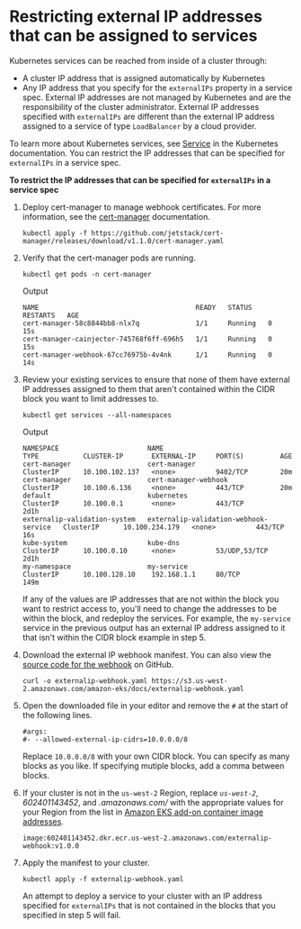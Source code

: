 # Restricting external IP addresses that can be assigned to services<a name="restrict-service-external-ip"></a>

Kubernetes services can be reached from inside of a cluster through:
+ A cluster IP address that is assigned automatically by Kubernetes
+ Any IP address that you specify for the `externalIPs` property in a service spec\. External IP addresses are not managed by Kubernetes and are the responsibility of the cluster administrator\. External IP addresses specified with `externalIPs` are different than the external IP address assigned to a service of type `LoadBalancer` by a cloud provider\.

To learn more about Kubernetes services, see [Service](https://kubernetes.io/docs/concepts/services-networking/service/) in the Kubernetes documentation\. You can restrict the IP addresses that can be specified for `externalIPs` in a service spec\.

**To restrict the IP addresses that can be specified for `externalIPs` in a service spec**

1. Deploy cert\-manager to manage webhook certificates\. For more information, see the [cert\-manager](https://cert-manager.io/docs/) documentation\.

   ```
   kubectl apply -f https://github.com/jetstack/cert-manager/releases/download/v1.1.0/cert-manager.yaml
   ```

1. Verify that the cert\-manager pods are running\.

   ```
   kubectl get pods -n cert-manager
   ```

   Output

   ```
   NAME                                       READY   STATUS    RESTARTS   AGE
   cert-manager-58c8844bb8-nlx7q              1/1     Running   0          15s
   cert-manager-cainjector-745768f6ff-696h5   1/1     Running   0          15s
   cert-manager-webhook-67cc76975b-4v4nk      1/1     Running   0          14s
   ```

1. Review your existing services to ensure that none of them have external IP addresses assigned to them that aren't contained within the CIDR block you want to limit addresses to\.

   ```
   kubectl get services --all-namespaces
   ```

   Output

   ```
   NAMESPACE                      NAME                                    TYPE           CLUSTER-IP       EXTERNAL-IP     PORT(S)         AGE
   cert-manager                   cert-manager                            ClusterIP      10.100.102.137   <none>          9402/TCP        20m
   cert-manager                   cert-manager-webhook                    ClusterIP      10.100.6.136     <none>          443/TCP         20m
   default                        kubernetes                              ClusterIP      10.100.0.1       <none>          443/TCP         2d1h
   externalip-validation-system   externalip-validation-webhook-service   ClusterIP      10.100.234.179   <none>          443/TCP         16s
   kube-system                    kube-dns                                ClusterIP      10.100.0.10      <none>          53/UDP,53/TCP   2d1h
   my-namespace                   my-service                              ClusterIP      10.100.128.10    192.168.1.1     80/TCP          149m
   ```

   If any of the values are IP addresses that are not within the block you want to restrict access to, you'll need to change the addresses to be within the block, and redeploy the services\. For example, the `my-service` service in the previous output has an external IP address assigned to it that isn't within the CIDR block example in step 5\. 

1. Download the external IP webhook manifest\. You can also view the [source code for the webhook](https://github.com/kubernetes-sigs/externalip-webhook) on GitHub\.

   ```
   curl -o externalip-webhook.yaml https://s3.us-west-2.amazonaws.com/amazon-eks/docs/externalip-webhook.yaml
   ```

1. Open the downloaded file in your editor and remove the `#` at the start of the following lines\.

   ```
   #args:
   #- --allowed-external-ip-cidrs=10.0.0.0/8
   ```

   Replace `10.0.0.0/8` with your own CIDR block\. You can specify as many blocks as you like\. If specifying mutiple blocks, add a comma between blocks\.

1. If your cluster is not in the `us-west-2` Region, replace *`us-west-2`*, *602401143452*, and *\.amazonaws\.com/* with the appropriate values for your Region from the list in [Amazon EKS add\-on container image addresses](add-ons-images.md)\.

   ```
   image:602401143452.dkr.ecr.us-west-2.amazonaws.com/externalip-webhook:v1.0.0
   ```

1. Apply the manifest to your cluster\.

   ```
   kubectl apply -f externalip-webhook.yaml
   ```

   An attempt to deploy a service to your cluster with an IP address specified for `externalIPs` that is not contained in the blocks that you specified in step 5 will fail\.